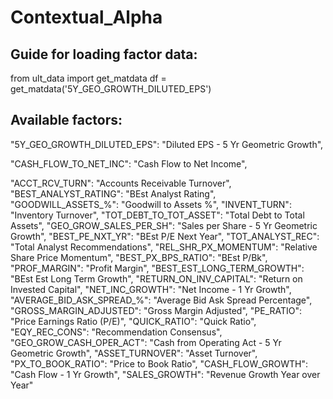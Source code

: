 # Contextual_Alpha

## Guide for loading factor data:
from ult_data import get_matdata
df = get_matdata('5Y_GEO_GROWTH_DILUTED_EPS')

## Available factors:
"5Y_GEO_GROWTH_DILUTED_EPS": "Diluted EPS - 5 Yr Geometric Growth",

"CASH_FLOW_TO_NET_INC": "Cash Flow to Net Income",

"ACCT_RCV_TURN": "Accounts Receivable Turnover",
"BEST_ANALYST_RATING": "BEst Analyst Rating",
"GOODWILL_ASSETS_%": "Goodwill to Assets %",
"INVENT_TURN": "Inventory Turnover",
"TOT_DEBT_TO_TOT_ASSET": "Total Debt to Total Assets",
"GEO_GROW_SALES_PER_SH": "Sales per Share - 5 Yr Geometric Growth",
"BEST_PE_NXT_YR": "BEst P/E Next Year",
"TOT_ANALYST_REC": "Total Analyst Recommendations",
"REL_SHR_PX_MOMENTUM": "Relative Share Price Momentum",
"BEST_PX_BPS_RATIO": "BEst P/Bk",
"PROF_MARGIN": "Profit Margin",
"BEST_EST_LONG_TERM_GROWTH": "BEst Est Long Term Growth",
"RETURN_ON_INV_CAPITAL": "Return on Invested Capital",
"NET_INC_GROWTH": "Net Income - 1 Yr Growth",
"AVERAGE_BID_ASK_SPREAD_%": "Average Bid Ask Spread Percentage",
"GROSS_MARGIN_ADJUSTED": "Gross Margin Adjusted",
"PE_RATIO": "Price Earnings Ratio (P/E)",
"QUICK_RATIO": "Quick Ratio",
"EQY_REC_CONS": "Recommendation Consensus",
"GEO_GROW_CASH_OPER_ACT": "Cash from Operating Act - 5 Yr Geometric Growth",
"ASSET_TURNOVER": "Asset Turnover",
"PX_TO_BOOK_RATIO": "Price to Book Ratio",
"CASH_FLOW_GROWTH": "Cash Flow - 1 Yr Growth",
"SALES_GROWTH": "Revenue Growth Year over Year"
